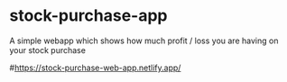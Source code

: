 # stock-purchase-app
A simple webapp which shows how much profit / loss you are having on your stock purchase

#https://stock-purchase-web-app.netlify.app/
